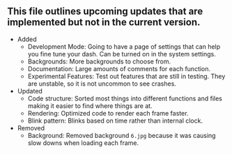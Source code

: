 ## This file outlines upcoming updates that are implemented but not in the current version.
- Added
    - Development Mode: Going to have a page of settings that can help you fine tune your dash. Can be turned on in the system settings. 
    - Backgrounds: More backgrounds to choose from.
    - Documentation: Large amounts of comments for each function.
    - Experimental Features: Test out features that are still in testing. They are unstable, so it is not uncommon to see crashes.
- Updated
    - Code structure: Sorted most things into different functions and files making it easier to find where things are at.
    - Rendering: Optimized code to render each frame faster.
    - Blink pattern: Blinks based on time rather than internal clock.
- Removed
    - Background: Removed background `6.jpg` because it was causing slow downs when loading each frame.